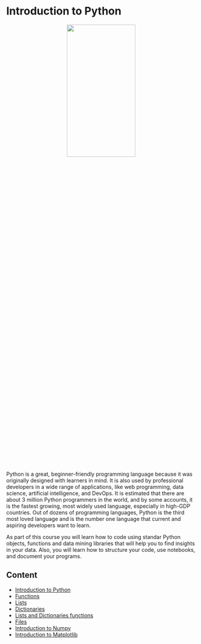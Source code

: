 # Introduction to Python
<p align="center">
<img src="https://senpaiacademy.com/wp-content/uploads/2021/12/Pleno_Imagotipo-e1638919187684-1024x790.png"  width="60%" height="30%">
</p>
Python is a great, beginner-friendly programming language because it was originally designed with learners in mind. It is also used by professional developers in a wide range of applications, like web programming, data science, artificial intelligence, and DevOps. It is estimated that there are about 3 million Python programmers in the world, and by some accounts, it is the fastest growing, most widely used language, especially in high-GDP countries. Out of dozens of programming languages, Python is the third most loved language and is the number one language that current and aspiring developers want to learn.

As part of this course you will learn how to code using standar Python objects, functions and data mining libraries that will help you to find insights in your data.
Also, you will learn how to structure your code, use notebooks, and document your programs.

## Content


- [Introduction to Python](./1.Introduction_to_Python.ipynb)
- [Functions](./2.Funciones.ipynb)
- [Lists](./3.Listas.ipynb)
- [Dictionaries](./4.Diccionarios.ipynb)
- [Lists and Dictionaries functions](./5.Funciones_%C3%BAtiles_Listas_Diccionarios.ipynb)
- [Files](./6.Intro_Archivos.ipynb)
- [Introduction to Numpy](./8.Intro_Numpy.ipynb)
- [Introduction to Matplotlib](./9_Intro_Matplotib.ipynb)
